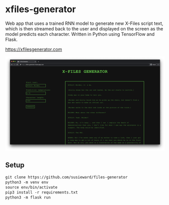 # xfiles-generator
Web app that uses a trained RNN model to generate new X-Files script text, which is then streamed back to the user and displayed on the screen as the model predicts each character. Written in Python using TensorFlow and Flask.

https://xfilesgenerator.com

![alt text](./screenshot.png)

## Setup
```
git clone https://github.com/susieward/files-generator
python3 -m venv env
source env/bin/activate
pip3 install -r requirements.txt
python3 -m flask run
```
